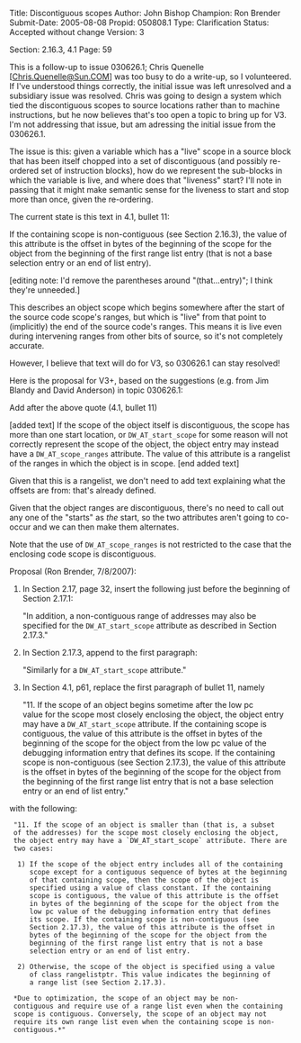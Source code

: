 Title:       Discontiguous scopes
Author:      John Bishop
Champion:    Ron Brender
Submit-Date: 2005-08-08
Propid:      050808.1
Type:        Clarification
Status:      Accepted without change
Version:     3

Section: 2.16.3, 4.1
Page: 59

This is a follow-up to issue 030626.1; Chris Quenelle [Chris.Quenelle@Sun.COM]
was too busy to do a write-up, so I volunteered.  If I've understood things
correctly, the initial issue was left unresolved and a subsidiary issue was 
resolved.  Chris was going to design a system which tied the discontiguous
scopes to source locations rather than to machine instructions, but he now
believes that's too open a topic to bring up for V3.  I'm not addressing that
issue, but am adressing the initial issue from the 030626.1.

The issue is this: given a variable which has a "live" scope in a source block
that has been itself chopped into a set of discontiguous (and possibly re-ordered
set of instruction blocks), how do we represent the sub-blocks in which the variable
is live, and where does that "liveness" start?  I'll note in passing that it might
make semantic sense for the liveness to start and stop more than once, given the
re-ordering.

The current state is this text in 4.1, bullet 11:

   If the containing scope is non-contiguous
   (see Section 2.16.3), the value of this attribute is
   the offset in bytes of the beginning of the scope
   for the object from the beginning of the first range
   list entry (that is not a base selection entry or an
   end of list entry).

   [editing note: I'd remove the parentheses around  "(that...entry)";
    I think they're unneeded.]

This describes an object scope which begins somewhere after the
start of the source code scope's ranges, but which is "live" from that 
point to (implicitly) the end of the source code's ranges.  This means
it is live even during intervening ranges from other bits of source,
so it's not completely accurate.

However, I believe that text will do for V3, so 030626.1 can stay resolved!

Here is the proposal for V3+, based on the suggestions (e.g. from Jim 
Blandy and David Anderson) in topic 030626.1:

Add after the above quote (4.1, bullet 11)

[added text]
    If the scope of the object itself is discontiguous, the scope has
    more than one start location, or `DW_AT_start_scope` for some reason
    will not correctly represent the scope of the object, the object
    entry may instead have a `DW_AT_scope_ranges` attribute.  The value of this
    attribute is a rangelist of the ranges in which the object is in scope.
[end added text]

Given that this is a rangelist, we don't need to add text explaining
what the offsets are from: that's already defined.

Given that the object ranges are discontiguous, there's no need to
call out any one of the "starts" as _the_ start, so the two attributes
aren't going to co-occur and we can then make them alternates.

Note that the use of `DW_AT_scope_ranges` is not restricted to the case
that the enclosing code scope is discontiguous.

Proposal (Ron Brender, 7/8/2007):

1) In Section 2.17, page 32, insert the following just before the
beginning of Section 2.17.1:

     "In addition, a non-contiguous range of addresses may also be
     specified for the `DW_AT_start_scope` attribute as described in
     Section 2.17.3."


2) In Section 2.17.3, append to the first paragraph:

     "Similarly for a `DW_AT_start_scope` attribute."


3) In Section 4.1, p61, replace the first paragraph of bullet 11, namely

     "11. If the scope of an object begins sometime after the low pc       
     value for the scope most closely enclosing the object, the
     object entry may have a `DW_AT_start_scope` attribute. If the
     containing scope is contiguous, the value of this attribute is
     the offset in bytes of the beginning of the scope for the
     object from the low pc value of the debugging information entry
     that defines its scope. If the containing scope is
     non-contiguous (see Section 2.17.3), the value of this
     attribute is the offset in bytes of the beginning of the scope
     for the object from the beginning of the first range list entry
     that is not a base selection entry or an end of list entry."

with the following:

     "11. If the scope of an object is smaller than (that is, a subset
     of the addresses) for the scope most closely enclosing the object,
     the object entry may have a `DW_AT_start_scope` attribute. There are
     two cases:

      1) If the scope of the object entry includes all of the containing
         scope except for a contiguous sequence of bytes at the beginning
         of that containing scope, then the scope of the object is
         specified using a value of class constant. If the containing
         scope is contiguous, the value of this attribute is the offset
         in bytes of the beginning of the scope for the object from the
         low pc value of the debugging information entry that defines
         its scope. If the containing scope is non-contiguous (see
         Section 2.17.3), the value of this attribute is the offset in
         bytes of the beginning of the scope for the object from the
         beginning of the first range list entry that is not a base
         selection entry or an end of list entry.

      2) Otherwise, the scope of the object is specified using a value
         of class rangelistptr. This value indicates the beginning of
         a range list (see Section 2.17.3).

     *Due to optimization, the scope of an object may be non-
     contiguous and require use of a range list even when the containing
     scope is contiguous. Conversely, the scope of an object may not
     require its own range list even when the containing scope is non-
     contiguous.*"
